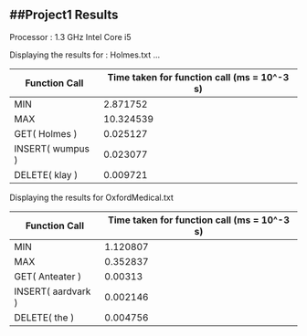 ##Project1 Results
-----------
Processor : 1.3 GHz Intel Core i5

Displaying the results for : Holmes.txt ...

|Function Call | Time taken for function call (ms = 10^-3 s)|
------------- | ------------------------------
MIN          |                               2.871752
MAX           |                              10.324539
GET( Holmes )     |                           0.025127
INSERT( wumpus )    |                         0.023077
DELETE( klay )       |0.009721



Displaying the results for OxfordMedical.txt 

|Function Call | Time taken for function call  (ms = 10^-3 s)|
|--------------|-------------------------------|
MIN                 |                         1.120807
MAX                 |                         0.352837
GET( Anteater )     |                        0.00313
INSERT( aardvark )  |              0.002146
DELETE( the )       |         0.004756

